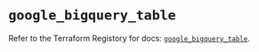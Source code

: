 # `google_bigquery_table`

Refer to the Terraform Registory for docs: [`google_bigquery_table`](https://registry.terraform.io/providers/hashicorp/google/4.70.0/docs/resources/bigquery_table).

